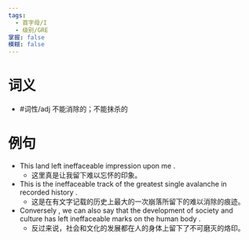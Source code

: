 ```yaml
---
tags:
  - 首字母/I
  - 级别/GRE
掌握: false
模糊: false
---
```

# 词义
- #词性/adj  不能消除的；不能抹杀的
# 例句
- This land left ineffaceable impression upon me .
	- 这里真是让我留下难以忘怀的印象。
- This is the ineffaceable track of the greatest single avalanche in recorded history .
	- 这是在有文字记载的历史上最大的一次崩落所留下的难以消除的痕迹。
- Conversely , we can also say that the development of society and culture has left ineffaceable marks on the human body .
	- 反过来说，社会和文化的发展都在人的身体上留下了不可磨灭的烙印。
